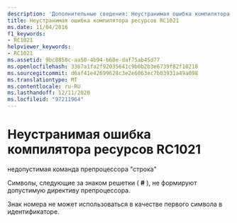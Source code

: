 ```yaml
---
description: 'Дополнительные сведения: Неустранимая ошибка компилятора ресурсов КОМПИЛЯТОРА ресурсов RC1021'
title: Неустранимая ошибка компилятора ресурсов RC1021
ms.date: 11/04/2016
f1_keywords:
- RC1021
helpviewer_keywords:
- RC1021
ms.assetid: 9bc8858c-aa50-4b94-b60e-daf75ab45d77
ms.openlocfilehash: 3367a1fa2f92035641c9b0b2b3e6739f82f10218
ms.sourcegitcommit: d6af41e42699628c3e2e6063ec7b03931a49a098
ms.translationtype: MT
ms.contentlocale: ru-RU
ms.lasthandoff: 12/11/2020
ms.locfileid: "97211964"
---
```

# <a name="resource-compiler-fatal-error-rc1021"></a>Неустранимая ошибка компилятора ресурсов RC1021

недопустимая команда препроцессора "строка"

Символы, следующие за знаком решетки ( **#** ), не формируют допустимую директиву препроцессора.

Знак номера не может использоваться в качестве первого символа в идентификаторе.
